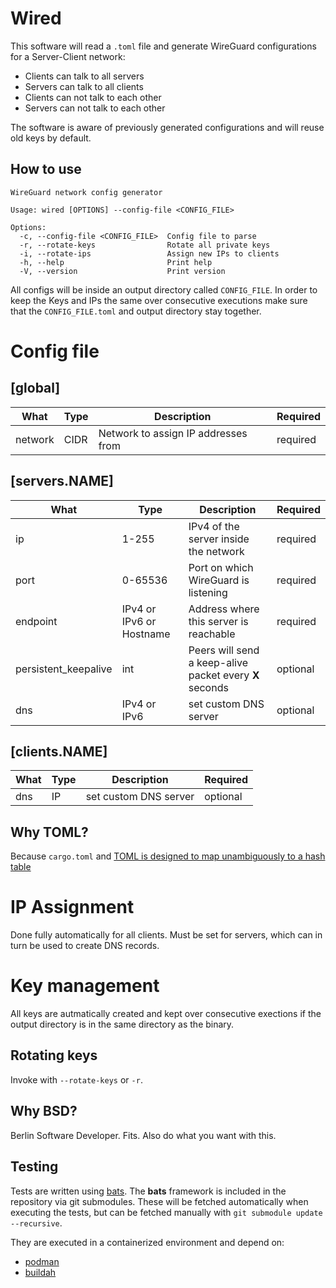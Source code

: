 # Wired

This software will read a `.toml` file and generate WireGuard configurations for a Server-Client network:
- Clients can talk to all servers
- Servers can talk to all clients
- Clients can not talk to each other
- Servers can not talk to each other

The software is aware of previously generated configurations and will reuse old keys by default.

## How to use

```
WireGuard network config generator

Usage: wired [OPTIONS] --config-file <CONFIG_FILE>

Options:
  -c, --config-file <CONFIG_FILE>  Config file to parse
  -r, --rotate-keys                Rotate all private keys
  -i, --rotate-ips                 Assign new IPs to clients
  -h, --help                       Print help
  -V, --version                    Print version

```
All configs will be inside an output directory called `CONFIG_FILE`.
In order to keep the Keys and IPs the same over consecutive executions make sure that the `CONFIG_FILE.toml` and output directory stay together.

# Config file

## [global]
|What|Type|Description|Required|
|---|---|---|---|
|network|CIDR|Network to assign IP addresses from|required|


## [servers.NAME]
|What|Type|Description|Required|
|---|---|---|---|
|ip|1-255|IPv4 of the server inside the network|required|
|port|0-65536|Port on which WireGuard is listening|required|
|endpoint|IPv4 or IPv6 or Hostname|Address where this server is reachable|required|
|persistent_keepalive|int|Peers will send a keep-alive packet every **X** seconds|optional|
|dns|IPv4 or IPv6|set custom DNS server|optional|

## [clients.NAME]

|What|Type|Description|Required|
|---|---|---|---|
|dns|IP|set custom DNS server|optional|

## Why TOML?

Because `cargo.toml` and [TOML is designed to map unambiguously to a hash table](https://toml.io/en/)

# IP Assignment
Done fully automatically for all clients.
Must be set for servers, which can in turn be used to create DNS records.

# Key management
All keys are autmatically created and kept over consecutive exections if the output directory is in the same directory as the binary.

## Rotating keys

Invoke with `--rotate-keys` or `-r`.

## Why BSD?

Berlin Software Developer. Fits.
Also do what you want with this.

## Testing
Tests are written using [bats](https://github.com/bats-core/bats-core).
The **bats** framework is included in the repository via git submodules.
These will be fetched automatically when executing the tests, but can be fetched manually with `git submodule update --recursive`.

They are executed in a containerized environment and depend on:

- [podman](https://podman.io/)
- [buildah](https://buildah.io/)


